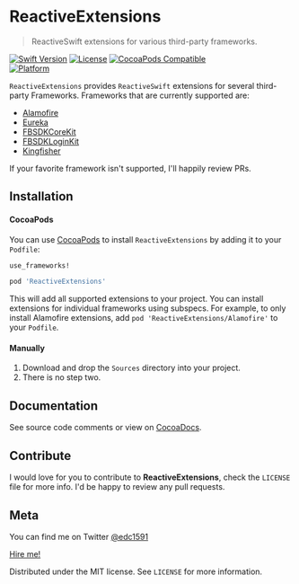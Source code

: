 # ReactiveExtensions
> ReactiveSwift extensions for various third-party frameworks.

[![Swift Version][swift-image]][swift-url]
[![License][license-image]][license-url]
[![CocoaPods Compatible](https://img.shields.io/cocoapods/v/ReactiveExtensions.svg)](https://img.shields.io/cocoapods/v/ReactiveExtensions.svg)  
[![Platform](https://img.shields.io/cocoapods/p/ReactiveExtensions.svg?style=flat)](http://cocoapods.org/pods/ReactiveExtensions)

`ReactiveExtensions` provides `ReactiveSwift` extensions for several third-party Frameworks. Frameworks that are currently supported are:

* [Alamofire](https://github.com/Alamofire/Alamofire)
* [Eureka](https://github.com/xmartlabs/Eureka)
* [FBSDKCoreKit](https://github.com/facebook/facebook-ios-sdk)
* [FBSDKLoginKit](https://github.com/facebook/facebook-ios-sdk)
* [Kingfisher](https://github.com/onevcat/Kingfisher)

If your favorite framework isn't supported, I'll happily review PRs.

## Installation

#### CocoaPods
You can use [CocoaPods](http://cocoapods.org/) to install `ReactiveExtensions` by adding it to your `Podfile`:

```ruby
use_frameworks!

pod 'ReactiveExtensions'
```

This will add all supported extensions to your project. You can install extensions for individual frameworks using subspecs. For example, to only install Alamofire extensions, add `pod 'ReactiveExtensions/Alamofire'` to your `Podfile`.

#### Manually
1. Download and drop the `Sources` directory into your project.  
2. There is no step two.  

## Documentation

See source code comments or view on [CocoaDocs](http://cocoadocs.org/docsets/ReactiveExtensions).

## Contribute

I would love for you to contribute to **ReactiveExtensions**, check the ``LICENSE`` file for more info. I'd be happy to review any pull requests.

## Meta

You can find me on Twitter [@edc1591](https://twitter.com/edc1591)

[Hire me!](http://edc.me)

Distributed under the MIT license. See ``LICENSE`` for more information.

[swift-image]:https://img.shields.io/badge/swift-3.0-orange.svg
[swift-url]: https://swift.org/
[license-image]: https://img.shields.io/badge/License-MIT-blue.svg
[license-url]: LICENSE
[codebeat-image]: https://codebeat.co/badges/c19b47ea-2f9d-45df-8458-b2d952fe9dad
[codebeat-url]: https://codebeat.co/projects/github-com-vsouza-awesomeios-com